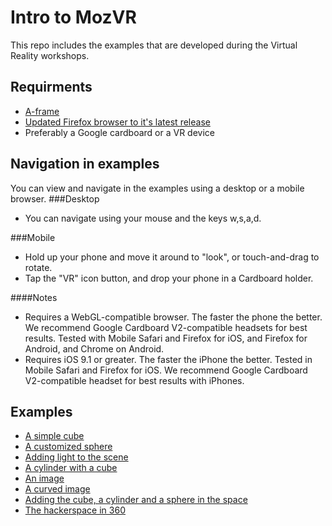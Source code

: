 # Intro to MozVR
This repo includes the examples that are developed during the Virtual Reality workshops.

## Requirments
- [A-frame](https://aframe.io/docs/guide/installation.html)
- [Updated Firefox browser to it's latest release](https://www.mozilla.org/en-US/firefox/new/)
- Preferably a Google cardboard or a VR device

## Navigation in examples
 You can view and navigate in the examples using a desktop or a mobile browser.
###Desktop
 - You can navigate using your mouse and the keys w,s,a,d.
 
###Mobile
- Hold up your phone and move it around to "look", or touch-and-drag to rotate.
- Tap the "VR" icon button, and drop your phone in a Cardboard holder.

####Notes

- Requires a WebGL-compatible browser. The faster the phone the better. We recommend Google Cardboard V2-compatible headsets for best results. Tested with Mobile Safari and Firefox for iOS, and Firefox for Android, and Chrome on Android.
- Requires iOS 9.1 or greater. The faster the iPhone the better. Tested in Mobile Safari and Firefox for iOS. We recommend Google Cardboard V2-compatible headset for best results with iPhones.


## Examples
- [A simple cube](http://techministry.github.io/intro-to-mozvr/cube)
- [A customized sphere](http://techministry.github.io/intro-to-mozvr/)
- [Adding light to the scene](http://techministry.github.io/intro-to-mozvr/lighted-cube)
- [A cylinder with a cube](techministry.github.io/intro-to-mozvr/cylinder)
- [An image](http://techministry.github.io/intro-to-mozvr/image)
- [A curved image](http://techministry.github.io/intro-to-mozvr/curved-image)
- [Adding the cube, a cylinder and a sphere in the space](techministry.github.io/intro-to-mozvr/simple-scene)
- [The hackerspace in 360](techministry.github.io/intro-to-mozvr/hackerspace)
